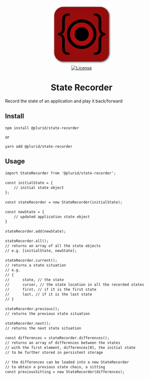 <p align="center">
    <img src="https://raw.githubusercontent.com/plurid/state-recorder/master/about/identity/state-recorder-logo.png" height="200px">
    <br />
    <a href="https://github.com/plurid/state-recorder/blob/master/LICENSE">
        <img src="https://img.shields.io/badge/license-MIT-blue.svg?colorB=492356&style=for-the-badge" alt="License">
    </a>
</p>



<h1 align="center">
    State Recorder
</h1>


Record the state of an application and play it back/forward


## Install

    npm install @plurid/state-recorder

or

    yarn add @plurid/state-recorder


## Usage


    import StateRecorder from '@plurid/state-recorder';

    const initialState = {
        // initial state object
    };

    const stateRecorder = new StateRecorder(initialState);

    const newState = {
        // updated application state object
    }

    stateRecorder.add(newState);

    stateRecorder.all();
    // returns an array of all the state objects
    // e.g. [initialState, newState];

    stateRecorder.current();
    // returns a state situation
    // e.g.
    // {
    //      state, // the state
    //      cursor, // the state location in all the recorded states
    //      first, // if it is the first state
    //      last, // if it is the last state
    // }

    stateRecorder.previous();
    // returns the previous state situation

    stateRecorder.next();
    // returns the next state situation

    const differences = stateRecorder.differences();
    // returns an array of differences between the states
    // with the first element, differences[0], the initial state
    // to be further stored in persistent storage

    // the differences can be loaded into a new StateRecorder
    // to obtain a previous state chain, a sitting
    const previousSitting = new StateRecorder(differences);
